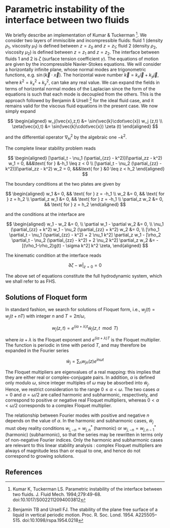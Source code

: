 # Parametric instability of the interface between two fluids

We briefly describe an implementation of Kumar \& Tuckerman [^1]. We consider
two layers of immiscible and incompressible fluids: fluid 1 (density $\rho_1$,
viscosity $\mu_1$) is defined between $z=z_0$ and $z=z_1$; fluid 2 (density
$\rho_2$, viscosity $\mu_2$) is defined between $z=z_1$ and $z=z_2$. The
interface between fluids 1 and 2 is $\zeta$ (surface tension coefficient
$\gamma$). The equations of motion are given by the incompressible Navier-Stokes
equations. We will consider a horizontally infinite plane, whose normal modes
are trigonometric functions, e.g. $\sin (\vec{k}\cdot\vec{x} )$. The horizontal
wave number $\vec{k}=k_x\vec{i} + k_y\vec{j}$, where $k^2 = k_x^2 + k_y^2$, can
take any real value. We can expand the fields in terms of horizontal normal
modes of the Laplacian since the form of the equations is such that each mode is
decoupled from the others. This is the approach followed by Benjamin \& Ursell
[^2] for the ideal fluid case, and it remains valid for the viscous fluid
equations in the present case. We now simply expand  

$$
\begin{aligned}
w_j(\vec{x},z,t) &= \sin(\vec{k}\cdot\vec{x}) w_j (z,t) 
\\
\zeta(\vec{x},t) &= \sin(\vec{k}\cdot\vec{x}) \zeta (t)
\end{aligned}
$$

and the differential operator $\nabla^2_H$ by the algebraic one $-k^2$.

The complete linear stability problem reads

$$
\begin{aligned}
[\partial_t - \nu_1 (\partial_{zz} - k^2)](\partial_zz - k^2) w_1 = 0, &&&\text{ for } &-h_1 \leq z < 0
\\
[\partial_t - \nu_2 (\partial_{zz} - k^2)](\partial_zz - k^2) w_2 = 0, &&&\text{ for } &0 \leq z < h_2
\end{aligned}
$$

The boundary conditions at the two plates are given by

$$
\begin{aligned}
w_1 &= 0, && \text{ for } z = -h_1
\\
w_2 &= 0, && \text{ for } z = h_2
\\
\partial_z w_1 &= 0, && \text{ for } z = -h_1
\\
\partial_z w_2 &= 0, && \text{ for } z = h_2
\end{aligned}
$$

and the conditions at the interface are

$$
\begin{aligned}
w_1 - w_2 &= 0,
\\
\partial w_1 - \partial w_2 &= 0,
\\
\nu_1 (\partial_{zz} + k^2) w_1 - \nu_2 (\partial_{zz} + k^2) w_2 &= 0,
\\
[\rho_1 \partial_t - \nu_1 (\partial_{zz} - k^2) + 2 \nu_1 k^2] \partial_z w_1 - [\rho_2 \partial_t - \nu_2 (\partial_{zz} - k^2) + 2 \nu_2 k^2] \partial_z w_2 &= - [(\rho_1-\rho_2)g(t) - \sigma k^2] k^2 \zeta,
\end{aligned}
$$

The kinematic condition at the interface reads

$$
\partial \zeta - w  \vert_{z=0} = 0
$$

The above set of equations constitute the full hydrodynamic system, which we
shall refer to as FHS.

## Solutions of Floquet form

In standard fashion, we search for solutions of Floquet form, i.e.,
$w_j(t)=w_j(t+nT)$ with integer $n$ and $T=2\pi/\omega$, 

$$
w_j (z,t) = e^{(i\alpha+\lambda)t} \tilde{w}_j (z, t \mod T)
$$

where $i\alpha+\lambda$ is the Floquet exponent and
$e^{(i\alpha + \lambda)T}$ is the Floquet multiplier. The function is
periodic in time with period $T$, and may therefore be expanded in the
Fourier series

$$
  \tilde{w}_j = \sum_{n} w_{jn}(z) e^{in\omega t}
$$

The Floquet multipliers are eigenvalues of a real mapping: this implies that
they are either real or complex-conjugate pairs. In addition, $\alpha$ is
defined only modulo $\omega$, since integer multiples of $\omega$ may be
absorbed into $\tilde{w}_j$. Hence, we restrict consideration to the range $0
\leq \alpha < \omega$. The two cases $\alpha = 0$ and $\alpha = \omega/2$ are
called harmonic and subharmonic, respectively, and correspond to positive or
negative real Floquet multipliers, whereas $0 < \alpha < \omega/2$ corresponds
to a complex Floquet multiplier.

The relationship between Fourier modes with positive and negative $n$ depends on
the value of $\alpha$. In the harmonic and subharmonic cases, $\tilde{w}_j$ must
obey reality conditions $w_{j,-n} = w_{j,n}^*$ (harmonic) or $w_{j,-n} =
w_{j,n-1}^*$ (harmonic) (subharmonic), so that the series may be rewritten in
terms only of non-negative Fourier indices. Only the harmonic and subharmonic
cases are relevant to this linear stability analysis : complex Floquet
multipliers are always of magnitude less than or equal to one, and hence do not
correspond to growing solutions. 

## References

[^1]: Kumar K, Tuckerman LS. Parametric instability of the interface between two
    fluids. J. Fluid Mech. 1994;279:49-68. doi:10.1017/S0022112094003812 
[^2]: Benjamin TB and Ursell FJ. The stability of the plane free surface of a
    liquid in vertical periodic motion. Proc. R. Soc. Lond. 1954. A225505–515.
    doi:10.1098/rspa.1954.0218
